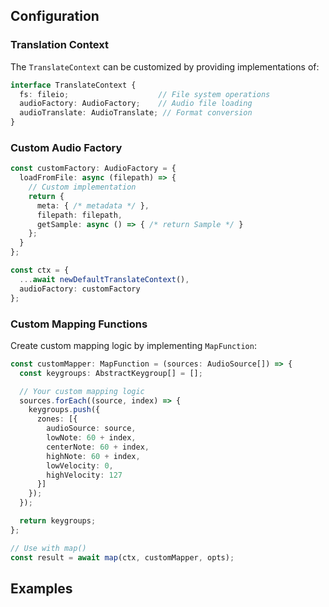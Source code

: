## Configuration

### Translation Context

The `TranslateContext` can be customized by providing implementations of:

```typescript
interface TranslateContext {
  fs: fileio;                    // File system operations
  audioFactory: AudioFactory;    // Audio file loading
  audioTranslate: AudioTranslate; // Format conversion
}
```

### Custom Audio Factory

```typescript
const customFactory: AudioFactory = {
  loadFromFile: async (filepath) => {
    // Custom implementation
    return {
      meta: { /* metadata */ },
      filepath: filepath,
      getSample: async () => { /* return Sample */ }
    };
  }
};

const ctx = {
  ...await newDefaultTranslateContext(),
  audioFactory: customFactory
};
```

### Custom Mapping Functions

Create custom mapping logic by implementing `MapFunction`:

```typescript
const customMapper: MapFunction = (sources: AudioSource[]) => {
  const keygroups: AbstractKeygroup[] = [];

  // Your custom mapping logic
  sources.forEach((source, index) => {
    keygroups.push({
      zones: [{
        audioSource: source,
        lowNote: 60 + index,
        centerNote: 60 + index,
        highNote: 60 + index,
        lowVelocity: 0,
        highVelocity: 127
      }]
    });
  });

  return keygroups;
};

// Use with map()
const result = await map(ctx, customMapper, opts);
```

## Examples
